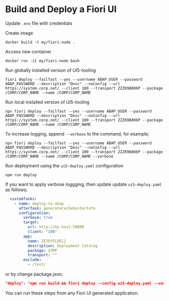 # Build and Deploy a Fiori UI 

Update `.env` file with credentials

Create image
```
docker build -t my/fiori-node .
```

Access new container
```
docker run -it my/fiori-node bash
```

Run globally installed version of UI5-tooling
```
fiori deploy --failfast --yes --username ABAP_USER --password ABAP_PASSWORD --description "Desc" --noConfig --url https://system.corp.net/ --client 100 --transport ZZZK9B806P --package /CORP/CORP_NAME --name /CORP/CORP_NAME
```
 
Run local installed version of UI5-tooling
```
npx fiori deploy --failfast --yes --username ABAP_USER --password ABAP_PASSWORD --description "Desc" --noConfig --url https://system.corp.net/ --client 100 --transport ZZZK9B806P --package /CORP/CORP_NAME --name /CORP/CORP_NAME
```

To increase logging, append `--verbose` to the command, for example;
```
npx fiori deploy --failfast --yes --username ABAP_USER --password ABAP_PASSWORD --description "Desc" --noConfig --url https://system.corp.net/ --client 100 --transport ZZZK9B806P --package /CORP/CORP_NAME --name /CORP/CORP_NAME --verbose
```

Run deployment using the `ui5-deploy.yaml` configuration
```
npm run deploy
```
If you want to apply verbose loggging, then update update `ui5-deploy.yaml` as follows;

```YAML
  customTasks:
    - name: deploy-to-abap
      afterTask: generateCachebusterInfo
      configuration:
      	verbose: true
        target:
          url: http://my-host:50000
          client: "100"
        app:
          name: ZE2EFFLDEC1
          description: Deployment Catalog
          package: $TMP
          transport: ""
        exclude:
          - /test/
```          

or by change package.json;

```JSON
"deploy": "npm run build && fiori deploy --config ui5-deploy.yaml --verbose && rimraf archive.zip",

```

You can run these steps from any Fiori UI generated application.
